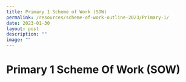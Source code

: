 ```yaml
---
title: Primary 1 Scheme of Work (SOW)
permalink: /resources/scheme-of-work-outline-2023/Primary-1/
date: 2023-01-30
layout: post
description: ""
image: ""
---
```


# Primary 1 Scheme Of Work (SOW)